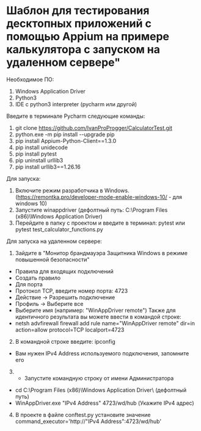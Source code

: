 # Шаблон для тестирования десктопных приложений с помощью Appium на примере калькулятора с запуском на удаленном сервере"

Необходимое ПО:
1. Windows Application Driver
2. Python3
3. IDE c python3 interpreter (pycharm или другой)

Введите в терминале Pycharm следующие команды:
1. git clone https://github.com/IvanProProgger/CalculatorTest.git
2. python.exe -m pip install --upgrade pip
3. pip install Appium-Python-Client==1.3.0
4. pip install unidecode
5. pip install pytest
6. pip uninstall urllib3
7. pip install urllib3==1.26.16

Для запуска:
1. Включите режим разработчика в Windows. (https://remontka.pro/developer-mode-enable-windows-10/ - для windows 10)
2. Запустите winappdriver (дефолтный путь: C:\Program Files (x86)\Windows Application Driver)
3. Перейдите в папку с проектом и введите в терминал: pytest или pytest test_calculator_functions.py 

Для запуска на удаленном сервере:
1. Зайдите в "Монитор брандмауэра Защитника Windows в режиме повышенной безопасности"
- Правила для входящих подключений
- Создать правило
- Для порта
- Протокол TCP, введите номер порта: 4723
- Действие -> Разрешить подключение
- Профиль -> Выберите все
- Выберите имя (например: "WinAppDriver remote")
Также для идентичного результата вы можете ввести в командой строке:
- netsh advfirewall firewall add rule name="WinAppDriver remote" dir=in action=allow protocol=TCP localport=4723
2. В командной строке введите: ipconfig
- Вам нужен IPv4 Address используемого подключения, запомните его
3. - Запустите командную строку от имени Администратора
- cd C:\Program Files (x86)\Windows Application Driver\ (дефолтный путь)
- WinAppDriver.exe "IPv4 Address" 4723/wd/hub (Укажите IPv4 адрес)
4. В проекте в файле conftest.py установите значение command_executor='http://"IPv4 Address":4723/wd/hub'